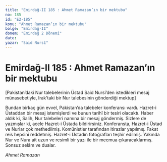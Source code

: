 ```yaml
---
title: "Emirdağ-II 185 : Ahmet Ramazan’ın bir mektubu"
no: 185
id: "E2-185"
konu: "Ahmet Ramazan’ın bir mektubu"
bolge: "Emirdağ-II"
donem: "Emirdağ 2 Dönemi"
date: 
yazar: "Said Nursî"
---
```


# Emirdağ-II 185 : Ahmet Ramazan’ın bir mektubu

<p class="takdim">[Pakistan’daki Nur talebelerinin Üstad Said Nursî’den istedikleri mesaj münasebetiyle, Irak’taki bir Nur talebesinin gönderdiği mektup]</p>

Bundan birkaç gün evvel, Pakistan’da talebeler konferansı vardı. Hazret-i Üstaddan bir mesaj istemişlerdi ve bunun tarihî bir tesiri olacaktı. Haber aldık ki, Salih, Nur talebeleri namına bir mesaj göndermiş. Sizlere de yazmışlar ki, acele Hazret-i Üstada bildirirsiniz. Konferansta, Hazret-i Üstad ve Nurlar çok methedilmiş. Komünistler tarafından itirazlar yapılmış. Fakat reis hepsini reddetmiş. Hazret-i Üstadın fotoğrafları teşhir edilmiş. Yakında Nur ve Nura ait uzun ve resimli bir yazı ile bir mecmua çıkaracaklarmış. Sonsuz selâm ve dualar.

*Ahmet Ramazan*
